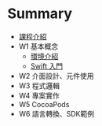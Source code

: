 # Summary

* [課程介紹](README.md)
* W1 基本概念
  * [環境介紹](w1/mac.md)
  * [Swift 入門](w1/swiftbasic.md)
* W2 介面設計、元件使用
* W3 程式邏輯
* W4 專案實作
* W5 CocoaPods
* W6 語言轉換、SDK範例

